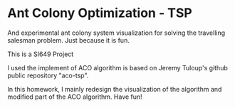 # Ant Colony Optimization - TSP

And experimental ant colony system visualization for solving the travelling salesman problem. Just because it is fun.

This is a SI649 Project

I used the implement of ACO algorithm is based on Jeremy Tuloup's github public repository "aco-tsp".

In this homework, I mainly redesign the visualization of the algorithm and modified part of the ACO algorithm. Have fun!
